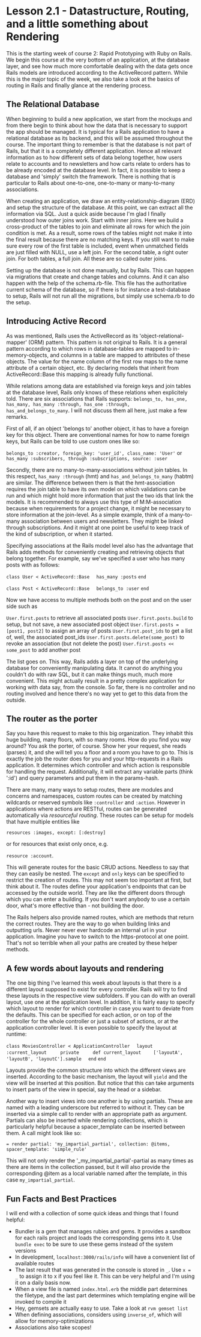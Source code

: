 # Lesson 2.1 - Datastructure, Routing, and a little something about Rendering

This is the starting week of course 2: Rapid Prototyping with Ruby on Rails. We begin this course at the very bottom of an application, at the database layer, and see how much more comfortable dealing with the data gets once Rails models are introduced according to the ActiveRecord pattern. While this is the major topic of the week, we also take a look at the basics of routing in Rails and finally glance at the rendering process.


## The Relational Database

When beginning to build a new application, we start from the mockups and from there begin to think about how the data that is necessary to support the app should be managed. It is typical for a Rails application to have a relational database as its backend, and this will be assumed throughout the course. The important thing to remember is that the database is not part of Rails, but that it is a completely different application. Hence all relevant information as to how different sets of data belong together, how users relate to accounts and to newsletters and how carts relate to orders has to be already encoded at the database level. In fact, it is possible to keep a database and 'simply' switch the framework. There is nothing that is particular to Rails about one-to-one, one-to-many or many-to-many associations.

When creating an application, we draw an entity-relationship-diagram (ERD) and setup the structure of the database. At this point, we can extract all the information via SQL. Just a quick aside because I'm glad I finally understood how outer joins work. Start with inner joins. Here we build a cross-product of the tables to join and eliminate all rows for which the join condition is met. As a result, some rows of the tables might not make it into the final result because there are no matching keys. If you still want to make sure every row of the first table is included, event when unmatched fields are just filled with NULL, use a left join. For the second table, a right outer join. For both tables, a full join. All these are so called outer joins.

Setting up the database is not done manually, but by Rails. This can happen via migrations that create and change tables and columns. And it can also happen with the help of the schema.rb-file. This file has the authoritative current schema of the database, so if there is for instance a test-database to setup, Rails will not run all the migrations, but simply use schema.rb to do the setup.


## Introducing Active Record

As was mentioned, Rails uses the ActiveRecord as its 'object-relational-mapper' (ORM) pattern. This pattern is not original to Rails. It is a general pattern according to which rows in database-tables are mapped to in-memory-objects, and columns in a table are mapped to attributes of these objects. The value for the name column of the first row maps to the name attribute of a certain object, etc. By declaring models that inherit from ActiveRecord::Base this mapping is already fully functional.

While relations among data are established via foreign keys and join tables at the database level, Rails only knows of these relations when explicitely told. There are six associations that Rails supports: `belongs_to, has_one, has_many, has_many :through, has_one :through, has_and_belongs_to_many`. I will not discuss them all here, just make a few remarks.

First of all, if an object 'belongs to' another object, it has to have a foreign key for this object. There are conventional names for how to name foreign keys, but Rails can be told to use custom ones like so:

`belongs_to :creator, foreign_key: 'user_id', class_name: 'User'`
or
`has_many :subscribers, through :subscriptions, source: :user`

Secondly, there are no many-to-many-associations without join tables. In this respect, `has_many :through` (hmt) and `has_and_belongs_to_many` (habtm) are similar. The difference between them is that the hmt-association requires the join table to have its own model on which validations can be run and which might hold more information that just the two ids that link the models. It is recommended to always use this type of M:M-association because when requirements for a project change, it might be necessary to store information at the join-level. As a simple example, think of a many-to-many association between users and newsletters. They might be linked through subscriptions. And it might at one point be useful to keep track of the kind of subscription, or when it started.

Specifying associations at the Rails model level also has the advantage that Rails adds methods for conveniently creating and retrieving objects that belong together. For example, say we've specified a user who has many posts with as follows:

`class User < ActiveRecord::Base`
`  has_many :posts`
`end`

`class Post < ActiveRecord::Base`
`  belongs_to :user`
`end`

Now we have access to multiple methods both on the post and on the user side such as

`User.first.posts` to retrieve all associated posts
`User.first.posts.build` to setup, but not save, a new associated post object
`User.first.posts = [post1, post2]` to assign an array of posts
`User.first.post_ids` to get a list of, well, the associated post_ids
`User.first.posts.delete(some_post)` to revoke an association (but not delete the post)
`User.first.posts << some_post` to add another post

The list goes on. This way, Rails adds a layer on top of the underlying database for conveniently manipulating data. It cannot do anything you couldn't do with raw SQL, but it can make things much, much more convenient. This might actually result in a pretty complex application for working with data say, from the console. So far, there is no controller and no routing involved and hence there's no way yet to get to this data from the outside.


## The router as the porter

Say you have this request to make to this big organization. They inhabit this huge building, many floors, with so many rooms. How do you find you way around? You ask the porter, of course. Show her your request, she reads (parses) it, and she will tell you a floor and a room you have to go to. This is exactly the job the router does for you and your http-requests in a Rails application. It determines which controller and which action is responsible for handling the request. Additionally, it will extract any variable parts (think ':id') and query parameters and put them in the params-hash.

There are many, many ways to setup routes, there are modules and concerns and namespaces, custom routes can be created by matching wildcards or reserved symbols like `:controller` and `:action`. However in applications where actions are RESTful, routes can be generated automatically via *resourceful routing*. These routes can be setup for models that have multiple entities like

`resources :images, except: [:destroy]`

or for resources that exist only once, e.g.

`resource :account`.

This will generate routes for the basic CRUD actions. Needless to say that they can easily be nested. The `except` and `only` keys can be specified to restrict the creation of routes. This may not seem too important at first, but think about it. The routes define your application's endpoints that can be accessed by the outside world. They are like the different doors through which you can enter a building. If you don't want anybody to use a certain door, what's more effective than - not building the door.

The Rails helpers also provide named routes, which are methods that return the correct routes. They are the way to go when building links and outputting urls. Never never ever hardcode an internal url in your application. Imagine you have to switch to the https-protocol at one point. That's not so terrible when all your paths are created by these helper methods.


## A few words about layouts and rendering

The one big thing I've learned this week about layouts is that there is a different layout supposed to exist for every controller. Rails will try to find these layouts in the respective view subfolders. If you can do with an overall layout, use one at the application level. In addition, it is fairly easy to specify which layout to render for which controller in case you want to deviate from the defaults. This can be specified for each action, or on top of the controller for the whole controller or just a subset of actions, or at the application controller level. It is even possible to specify the layout at runtime:

`class MoviesController < ApplicationController`
`  layout :current_layout`
`  `
`  private`
`  `
`  def current_layout`
`    ['layoutA', 'layoutB', 'layoutC'].sample`
`  end`
`end`

Layouts provide the common structure into which the different views are inserted. According to the basic mechanism, the layout will `yield` and the view will be inserted at this position. But notice that this can take arguments to insert parts of the view in special, say the head or a sidebar.

Another way to insert views into one another is by using partials. These are named with a leading underscore but referred to without it. They can be inserted via a simple call to render with an appropriate path as argument. Partials can also be inserted while rendering collections, which is particularly helpful because a spacer_template can be inserted between them. A call might look like so:

`= render partial: 'my_impartial_partial', collection: @items, spacer_template: 'simple_rule'`

This will not only render the '_my_impartial_partial'-partial as many times as there are items in the collection passed, but it will also provide the corresponding @item as a local variable named after the template, in this case `my_impartial_partial`.


## Fun Facts and Best Practices

I will end with a collection of some quick ideas and things that I found helpful:

- Bundler is a gem that manages rubies and gems. It provides a sandbox for each rails project and loads the corresponding gems into it. Use `bundle exec` to be sure to use these gems instead of the system versions
- In development, `localhost:3000/rails/info` will have a convenient list of available routes
- The last result that was generated in the console is stored in `_`. Use `x = _` to assign it to x if you feel like it. This can be very helpful and I'm using it on a daily basis now.
- When a view file is named `index.html.erb` the middle part determines the filetype, and the last part determines which templating engine will be invoked to compile it
- Hey, gemsets are actually easy to use. Take a look at `rvm gemset list`
- When defining associations, considers using `inverse_of`, which will allow for memory-optimizations
- Associations also take scopes!
